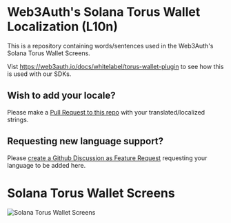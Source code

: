 # Web3Auth's Solana Torus Wallet Localization (L10n)

This is a repository containing words/sentences used in the Web3Auth's Solana
Torus Wallet Screens.

Vist https://web3auth.io/docs/whitelabel/torus-wallet-plugin to see how this is
used with our SDKs.

## Wish to add your locale?

Please make a
[Pull Request to this repo](https://github.com/Web3Auth/web3auth-locales/pulls)
with your translated/localized strings.

## Requesting new language support?

Please
[create a Github Discussion as Feature Request](https://github.com/orgs/Web3Auth/discussions/new)
requesting your language to be added here.

# Solana Torus Wallet Screens

![Solana Torus Wallet Screens](https://user-images.githubusercontent.com/6962565/199750334-7653b9cd-7082-471f-82dc-97814a2f7186.png)
